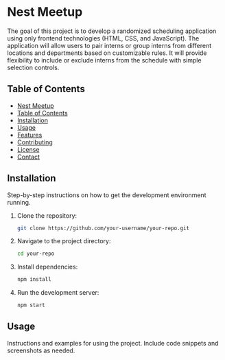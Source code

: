# Nest Meetup

The goal of this project is to develop a randomized scheduling application using only frontend technologies (HTML, CSS, and JavaScript). The application will allow users to pair interns or group interns from different locations and departments based on customizable rules. It will provide flexibility to include or exclude interns from the schedule with simple selection controls.

## Table of Contents

- [Nest Meetup](#nest-meetup)
- [Table of Contents](#table-of-contents)
- [Installation](#installation)
- [Usage](#usage)
- [Features](#features)
- [Contributing](#contributing)
- [License](#license)
- [Contact](#contact)

## Installation

Step-by-step instructions on how to get the development environment running.

1. Clone the repository:
    ```sh
    git clone https://github.com/your-username/your-repo.git
    ```
2. Navigate to the project directory:
    ```sh
    cd your-repo
    ```
3. Install dependencies:
    ```sh
    npm install
    ```
4. Run the development server:
    ```sh
    npm start
    ```

## Usage

Instructions and examples for using the project. Include code snippets and screenshots as needed.

